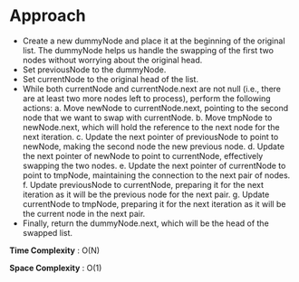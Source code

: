 # Approach

- Create a new dummyNode and place it at the beginning of the original list. The dummyNode helps us handle the swapping of the first two nodes without worrying about the original head.
- Set previousNode to the dummyNode.
- Set currentNode to the original head of the list.
- While both currentNode and currentNode.next are not null (i.e., there are at least two more nodes left to process), perform the following actions:
    a. Move newNode to currentNode.next, pointing to the second node that we want to swap with currentNode.
    b. Move tmpNode to newNode.next, which will hold the reference to the next node for the next iteration.
    c. Update the next pointer of previousNode to point to newNode, making the second node the new previous node.
    d. Update the next pointer of newNode to point to currentNode, effectively swapping the two nodes.
    e. Update the next pointer of currentNode to point to tmpNode, maintaining the connection to the next pair of nodes.
    f. Update previousNode to currentNode, preparing it for the next iteration as it will be the previous node for the next pair.
    g. Update currentNode to tmpNode, preparing it for the next iteration as it will be the current node in the next pair.
- Finally, return the dummyNode.next, which will be the head of the swapped list.

**Time Complexity** : O(N)

**Space Complexity** : O(1)